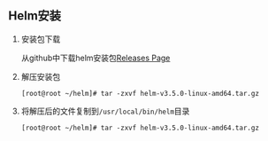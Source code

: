 ## Helm安装

1. 安装包下载

   从github中下载helm安装包[Releases Page](https://github.com/helm/helm/releases)

2. 解压安装包

   ```shell
   [root@root ~/helm]# tar -zxvf helm-v3.5.0-linux-amd64.tar.gz
   ```

3. 将解压后的文件复制到`/usr/local/bin/helm`目录

   ```shell
   [root@root ~/helm]# tar -zxvf helm-v3.5.0-linux-amd64.tar.gz
   ```

   

